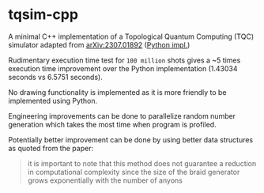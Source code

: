 # tqsim-cpp

A minimal C++ implementation of a Topological Quantum Computing (TQC) simulator adapted
from [arXiv:2307.01892](https://arxiv.org/abs/2307.01892) ([Python impl.](https://github.com/Constantine-Quantum-Tech/tqsim))

Rudimentary execution time test for `100 million` shots gives a ~5 times execution time improvement over the Python
implementation (1.43034 seconds vs 6.5751 seconds).

No drawing functionality is implemented as it is more friendly to be implemented using Python.

Engineering improvements can be done to parallelize random number generation which takes the most time when program is
profiled.

Potentially better improvement can be done by using better data structures as quoted from the paper:

> it is important to note that this method does not guarantee
> a reduction in computational complexity since the size of the braid generator grows exponentially with the number
> of anyons
